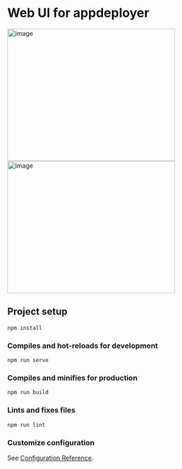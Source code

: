 # Web UI for appdeployer

<img width="380" height="300" alt="image" src="https://github.com/user-attachments/assets/6bfc88c3-b3fe-49ca-bd62-483f174e4c2a">
<img width="380" height="300" alt="image" src="https://github.com/user-attachments/assets/4ae4affd-6d59-4373-b112-077c6deb9c55">

## Project setup
```
npm install
```

### Compiles and hot-reloads for development
```
npm run serve
```

### Compiles and minifies for production
```
npm run build
```

### Lints and fixes files
```
npm run lint
```

### Customize configuration
See [Configuration Reference](https://cli.vuejs.org/config/).
